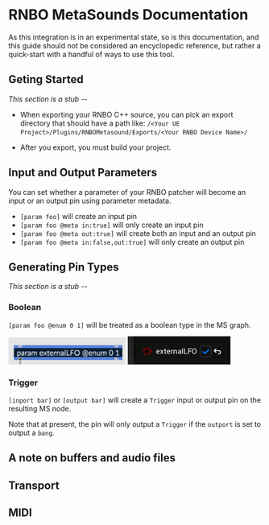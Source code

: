 # RNBO MetaSounds Documentation

As this integration is in an experimental state, so is this documentation, and this guide should not be considered an encyclopedic reference, but rather a quick-start with a handful of ways to use this tool.

## Geting Started

*This section is a stub --*

* When exporting your RNBO C++ source, you can pick an export directory that should have a path like: `/<Your UE Project>/Plugins/RNBOMetasound/Exports/<Your RNBO Device Name>/`

* After you export, you must build your project.

## Input and Output Parameters 

You can set whether a parameter of your RNBO patcher will become an input or an output pin using parameter metadata. 

* `[param foo]` will create an input pin
* `[param foo @meta in:true]` will only create an input pin
* `[param foo @meta out:true]` will create both an input and an output pin
* `[param foo @meta in:false,out:true]` will only create an output pin

## Generating Pin Types

*This section is a stub --*

### Boolean

`[param foo @enum 0 1]` will be treated as a boolean type in the MS graph.

![boolean in Max](img/boolean-in-Max.png)
![boolean in UE](img/boolean-in-UE.png)

### Trigger
`[inport bar]` or `[output bar]` will create a `Trigger` input or output pin on the resulting MS node. 

Note that at present, the pin will only output a `Trigger` if the `outport` is set to output a `bang`.

## A note on buffers and audio files

## Transport

## MIDI



